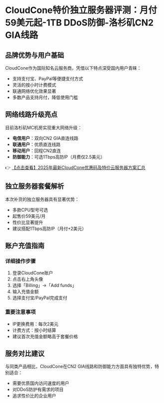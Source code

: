 # CloudCone特价独立服务器评测：月付59美元起-1TB DDoS防御-洛杉矶CN2 GIA线路

## 品牌优势与用户基础
CloudCone作为国际知名云服务商，凭借以下特点深受国内用户青睐：
- 支持支付宝、PayPal等便捷支付方式
- 灵活的按小时计费模式
- 联通网络优化效果显著
- 多数产品支持月付，降低使用门槛

## 网络线路升级亮点
目前洛杉矶MC机房实现重大网络升级：
- **电信用户**：双向CN2 GIA直连线路
- **联通用户**：优质直连线路
- **移动用户**：回程CN2直连
- **防御能力**：可选1Tbps高防IP（月费仅2.5美元）

👉 [【点击查看】2025年最新CloudCone优惠码及特价云服务器方案汇总](https://bit.ly/Cloudcone)

## 独立服务器套餐解析
本次补货的独立服务器具有显著优势：
- 多款CPU型号可选
- 起售价59美元/月
- 性价比显著提升
- 建议搭配1Tbps高防IP（月付+2美元）

## 账户充值指南
### 详细操作步骤
1. 登录CloudCone账户
2. 点击右上角头像
3. 选择「Billing」→「Add funds」
4. 输入充值金额
5. 选择支付宝/PayPal完成支付

### 重要注意事项
- IP更换费用：每次2美元
- 计费方式：按小时结算
- 建议首次充值金额略高于套餐价格

## 服务对比建议
与同类产品相比，CloudCone在CN2 GIA线路和防御能力方面具有独特优势，特别适合：
- 需要优质国内访问速度的用户
- 对DDoS防护有需求的项目
- 追求性价比的企业用户